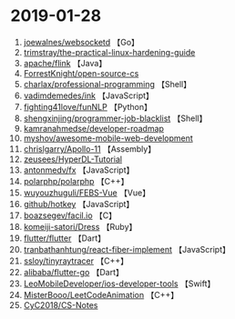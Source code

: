 # 2019-01-28

1. [joewalnes/websocketd](https://github.com/joewalnes/websocketd) 【Go】
2. [trimstray/the-practical-linux-hardening-guide](https://github.com/trimstray/the-practical-linux-hardening-guide) 
3. [apache/flink](https://github.com/apache/flink) 【Java】
4. [ForrestKnight/open-source-cs](https://github.com/ForrestKnight/open-source-cs) 
5. [charlax/professional-programming](https://github.com/charlax/professional-programming) 【Shell】
6. [vadimdemedes/ink](https://github.com/vadimdemedes/ink) 【JavaScript】
7. [fighting41love/funNLP](https://github.com/fighting41love/funNLP) 【Python】
8. [shengxinjing/programmer-job-blacklist](https://github.com/shengxinjing/programmer-job-blacklist) 【Shell】
9. [kamranahmedse/developer-roadmap](https://github.com/kamranahmedse/developer-roadmap) 
10. [myshov/awesome-mobile-web-development](https://github.com/myshov/awesome-mobile-web-development) 
11. [chrislgarry/Apollo-11](https://github.com/chrislgarry/Apollo-11) 【Assembly】
12. [zeusees/HyperDL-Tutorial](https://github.com/zeusees/HyperDL-Tutorial) 
13. [antonmedv/fx](https://github.com/antonmedv/fx) 【JavaScript】
14. [polarphp/polarphp](https://github.com/polarphp/polarphp) 【C++】
15. [wuyouzhuguli/FEBS-Vue](https://github.com/wuyouzhuguli/FEBS-Vue) 【Vue】
16. [github/hotkey](https://github.com/github/hotkey) 【JavaScript】
17. [boazsegev/facil.io](https://github.com/boazsegev/facil.io) 【C】
18. [komeiji-satori/Dress](https://github.com/komeiji-satori/Dress) 【Ruby】
19. [flutter/flutter](https://github.com/flutter/flutter) 【Dart】
20. [tranbathanhtung/react-fiber-implement](https://github.com/tranbathanhtung/react-fiber-implement) 【JavaScript】
21. [ssloy/tinyraytracer](https://github.com/ssloy/tinyraytracer) 【C++】
22. [alibaba/flutter-go](https://github.com/alibaba/flutter-go) 【Dart】
23. [LeoMobileDeveloper/ios-developer-tools](https://github.com/LeoMobileDeveloper/ios-developer-tools) 【Swift】
24. [MisterBooo/LeetCodeAnimation](https://github.com/MisterBooo/LeetCodeAnimation) 【C++】
25. [CyC2018/CS-Notes](https://github.com/CyC2018/CS-Notes) 

